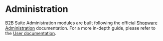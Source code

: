 # Administration

B2B Suite Administration modules are built following the official [Shopware Administration](/docs/guides/plugins/plugins/administration) documentation. For a more in-depth guide, please refer to the [User documentation](https://docs.shopware.com/en/shopware-6-en/extensions/b2b-suite-administration).
